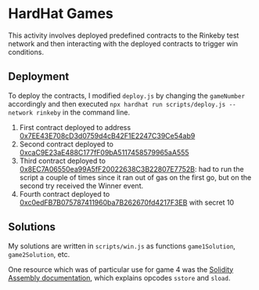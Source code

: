 # HardHat Games

This activity involves deployed predefined contracts to the Rinkeby test network and then interacting with the deployed contracts to trigger win conditions.

## Deployment

To deploy the contracts, I modified `deploy.js` by changing the `gameNumber` accordingly and then executed `npx hardhat run scripts/deploy.js --network rinkeby` in the command line.

1. First contract deployed to address [0x7EE43E708cD3d0759d4cB42F1E2247C39Ce54ab9](https://rinkeby.etherscan.io/address/0x7EE43E708cD3d0759d4cB42F1E2247C39Ce54ab9)
2. Second contract deployed to [0xcaC9E23aE488C177fF09bA5117458579965aA555](https://rinkeby.etherscan.io/address/0xcaC9E23aE488C177fF09bA5117458579965aA555)
3. Third contract deployed to [0x8EC7A06550ea99A5fF20022638C3B22807E7752B](https://rinkeby.etherscan.io/address/0x8EC7A06550ea99A5fF20022638C3B22807E7752B): had to run the script a couple of times since it ran out of gas on the first go, but on the second try received the Winner event.
4. Fourth contract deployed to [0xc0edFB7B075787411960ba7B262670fd4217F3EB](https://rinkeby.etherscan.io/address/0xc0edFB7B075787411960ba7B262670fd4217F3EB) with secret 10

## Solutions

My solutions are written in `scripts/win.js` as functions `game1Solution`, `game2Solution`, etc.

One resource which was of particular use for game 4 was the [Solidity Assembly documentation](https://docs.soliditylang.org/en/v0.4.24/assembly.html), which explains opcodes `sstore` and `sload`.
